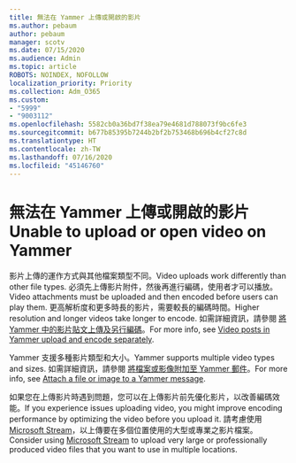 ```yaml
---
title: 無法在 Yammer 上傳或開啟的影片
ms.author: pebaum
author: pebaum
manager: scotv
ms.date: 07/15/2020
ms.audience: Admin
ms.topic: article
ROBOTS: NOINDEX, NOFOLLOW
localization_priority: Priority
ms.collection: Adm_O365
ms.custom:
- "5999"
- "9003112"
ms.openlocfilehash: 5582cb0a36bd7f38ea79e4681d788073f9bc6fe3
ms.sourcegitcommit: b677b85395b7244b2bf2b753468b696b4cf27c8d
ms.translationtype: HT
ms.contentlocale: zh-TW
ms.lasthandoff: 07/16/2020
ms.locfileid: "45146760"
---
```

# <a name="unable-to-upload-or-open-video-on-yammer"></a><span data-ttu-id="84a17-102">無法在 Yammer 上傳或開啟的影片</span><span class="sxs-lookup"><span data-stu-id="84a17-102">Unable to upload or open video on Yammer</span></span>

<span data-ttu-id="84a17-103">影片上傳的運作方式與其他檔案類型不同。</span><span class="sxs-lookup"><span data-stu-id="84a17-103">Video uploads work differently than other file types.</span></span> <span data-ttu-id="84a17-104">必須先上傳影片附件，然後再進行編碼，使用者才可以播放。</span><span class="sxs-lookup"><span data-stu-id="84a17-104">Video attachments must be uploaded and then encoded before users can play them.</span></span> <span data-ttu-id="84a17-105">更高解析度和更多時長的影片，需要較長的編碼時間。</span><span class="sxs-lookup"><span data-stu-id="84a17-105">Higher resolution and longer videos take longer to encode.</span></span> <span data-ttu-id="84a17-106">如需詳細資訊，請參閱 [將 Yammer 中的影片貼文上傳及另行編碼](https://support.microsoft.com/office/video-posts-in-yammer-upload-and-encode-separately-5b3a348e-3a0a-4c4b-95b1-eabdf245ba25)。</span><span class="sxs-lookup"><span data-stu-id="84a17-106">For more info, see [Video posts in Yammer upload and encode separately](https://support.microsoft.com/office/video-posts-in-yammer-upload-and-encode-separately-5b3a348e-3a0a-4c4b-95b1-eabdf245ba25).</span></span>   

<span data-ttu-id="84a17-107">Yammer 支援多種影片類型和大小。</span><span class="sxs-lookup"><span data-stu-id="84a17-107">Yammer supports multiple video types and sizes.</span></span> <span data-ttu-id="84a17-108">如需詳細資訊，請參閱 [將檔案或影像附加至 Yammer 郵件](https://support.microsoft.com/office/attach-a-file-or-image-to-a-yammer-message-f576d4d1-ad66-4ce4-9c43-46cf75978dbf)。</span><span class="sxs-lookup"><span data-stu-id="84a17-108">For more info, see [Attach a file or image to a Yammer message](https://support.microsoft.com/office/attach-a-file-or-image-to-a-yammer-message-f576d4d1-ad66-4ce4-9c43-46cf75978dbf).</span></span>   

<span data-ttu-id="84a17-109">如果您在上傳影片時遇到問題，您可以在上傳影片前先優化影片，以改善編碼效能。</span><span class="sxs-lookup"><span data-stu-id="84a17-109">If you experience issues uploading video, you might improve encoding performance by optimizing the video before you upload it.</span></span> <span data-ttu-id="84a17-110">請考慮使用 [Microsoft Stream](https://docs.microsoft.com/stream/overview)，以上傳要在多個位置使用的大型或專業之影片檔案。</span><span class="sxs-lookup"><span data-stu-id="84a17-110">Consider using [Microsoft Stream](https://docs.microsoft.com/stream/overview) to upload very large or professionally produced video files that you want to use in multiple locations.</span></span>
